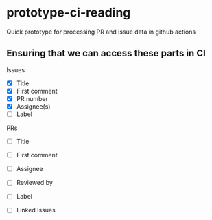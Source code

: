 # prototype-ci-reading
Quick prototype for processing PR and issue data in github actions 

## Ensuring that we can access these parts in CI

Issues

- [x] Title
- [x] First comment
- [x] PR number
- [x] Assignee(s)
- [ ] Label

PRs

- [ ] Title
- [ ] First comment
- [ ] Assignee
- [ ] Reviewed by
- [ ] Label
- [ ] Linked Issues


